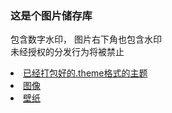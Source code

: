 ### 这是个图片储存库
包含数字水印， 图片右下角也包含水印 <br>未经授权的分发行为将被禁止
<li><a href="https://github.com/furcloudns/img/tree/main/Theme">已经打包好的.theme格式的主题</li>
<li><a href="https://github.com/furcloudns/img/tree/main/image">图像</li>
<li><a href="https://github.com/furcloudns/img/tree/main/wallpaper">壁纸</li>
